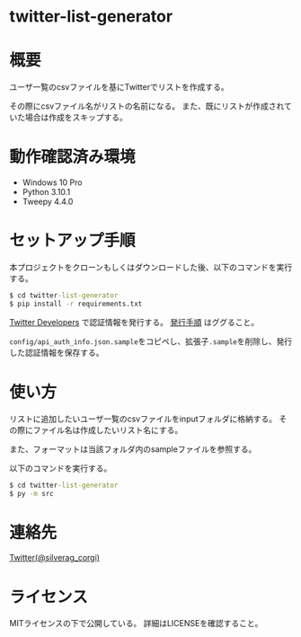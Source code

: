 # twitter-list-generator


# 概要


ユーザ一覧のcsvファイルを基にTwitterでリストを作成する。

その際にcsvファイル名がリストの名前になる。
また、既にリストが作成されていた場合は作成をスキップする。


# 動作確認済み環境

- Windows 10 Pro
- Python 3.10.1
- Tweepy 4.4.0


# セットアップ手順

本プロジェクトをクローンもしくはダウンロードした後、以下のコマンドを実行する。

```cmd
$ cd twitter-list-generator
$ pip install -r requirements.txt
```

[Twitter Developers](https://developer.twitter.com/en/portal/dashboard)
で認証情報を発行する。
[発行手順](https://www.google.com/search?q=TwitterAPI+利用申請)
はググること。

`config/api_auth_info.json.sample`をコピペし、拡張子`.sample`を削除し、発行した認証情報を保存する。


# 使い方

リストに追加したいユーザ一覧のcsvファイルをinputフォルダに格納する。
その際にファイル名は作成したいリスト名にする。

また、フォーマットは当該フォルダ内のsampleファイルを参照する。

以下のコマンドを実行する。

```cmd
$ cd twitter-list-generator
$ py -m src
```


# 連絡先

[Twitter(@silverag_corgi)](https://twitter.com/silverag_corgi)


# ライセンス

MITライセンスの下で公開している。
詳細はLICENSEを確認すること。

